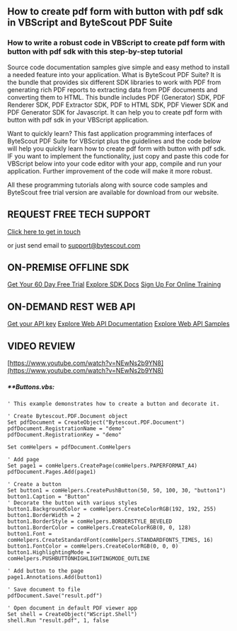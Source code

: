 ## How to create pdf form with button with pdf sdk in VBScript and ByteScout PDF Suite

### How to write a robust code in VBScript to create pdf form with button with pdf sdk with this step-by-step tutorial

Source code documentation samples give simple and easy method to install a needed feature into your application. What is ByteScout PDF Suite? It is the bundle that provides six different SDK libraries to work with PDF from generating rich PDF reports to extracting data from PDF documents and converting them to HTML. This bundle includes PDF (Generator) SDK, PDF Renderer SDK, PDF Extractor SDK, PDF to HTML SDK, PDF Viewer SDK and PDF Generator SDK for Javascript. It can help you to create pdf form with button with pdf sdk in your VBScript application.

Want to quickly learn? This fast application programming interfaces of ByteScout PDF Suite for VBScript plus the guidelines and the code below will help you quickly learn how to create pdf form with button with pdf sdk. IF you want to implement the functionality, just copy and paste this code for VBScript below into your code editor with your app, compile and run your application. Further improvement of the code will make it more robust.

All these programming tutorials along with source code samples and ByteScout free trial version are available for download from our website.

## REQUEST FREE TECH SUPPORT

[Click here to get in touch](https://bytescout.zendesk.com/hc/en-us/requests/new?subject=ByteScout%20PDF%20Suite%20Question)

or just send email to [support@bytescout.com](mailto:support@bytescout.com?subject=ByteScout%20PDF%20Suite%20Question) 

## ON-PREMISE OFFLINE SDK 

[Get Your 60 Day Free Trial](https://bytescout.com/download/web-installer?utm_source=github-readme)
[Explore SDK Docs](https://bytescout.com/documentation/index.html?utm_source=github-readme)
[Sign Up For Online Training](https://academy.bytescout.com/)


## ON-DEMAND REST WEB API

[Get your API key](https://pdf.co/documentation/api?utm_source=github-readme)
[Explore Web API Documentation](https://pdf.co/documentation/api?utm_source=github-readme)
[Explore Web API Samples](https://github.com/bytescout/ByteScout-SDK-SourceCode/tree/master/PDF.co%20Web%20API)

## VIDEO REVIEW

[https://www.youtube.com/watch?v=NEwNs2b9YN8](https://www.youtube.com/watch?v=NEwNs2b9YN8)




<!-- code block begin -->

##### ****Buttons.vbs:**
    
```
' This example demonstrates how to create a button and decorate it.

' Create Bytescout.PDF.Document object
Set pdfDocument = CreateObject("Bytescout.PDF.Document")
pdfDocument.RegistrationName = "demo"
pdfDocument.RegistrationKey = "demo"

Set comHelpers = pdfDocument.ComHelpers

' Add page
Set page1 = comHelpers.CreatePage(comHelpers.PAPERFORMAT_A4)
pdfDocument.Pages.Add(page1)

' Create a button
Set button1 = comHelpers.CreatePushButton(50, 50, 100, 30, "button1")
button1.Caption = "Button"
' Decorate the button with various styles
button1.BackgroundColor = comHelpers.CreateColorRGB(192, 192, 255)
button1.BorderWidth = 2
button1.BorderStyle = comHelpers.BORDERSTYLE_BEVELED
button1.BorderColor = comHelpers.CreateColorRGB(0, 0, 128)
button1.Font = comHelpers.CreateStandardFont(comHelpers.STANDARDFONTS_TIMES, 16)
button1.FontColor = comHelpers.CreateColorRGB(0, 0, 0)
button1.HighlightingMode = comHelpers.PUSHBUTTONHIGHLIGHTINGMODE_OUTLINE

' Add button to the page
page1.Annotations.Add(button1)

' Save document to file
pdfDocument.Save("result.pdf")

' Open document in default PDF viewer app
Set shell = CreateObject("WScript.Shell")
shell.Run "result.pdf", 1, false

```

<!-- code block end -->